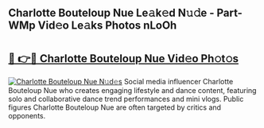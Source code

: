 ## Charlotte Bouteloup Nue Le𝚊k𝚎d N𝚞𝚍e - Part-WMp Vid𝚎o Le𝚊ks Photos nLoOh

# <h2><a href="http://fban9me.evod.top/?m=Charlotte+Bouteloup+Nue">🔗 👉🔴 Charlotte Bouteloup Nue Vid𝚎o Ph𝚘t𝚘s</a></h2>

[![Charlotte Bouteloup Nue N𝚞d𝚎s](https://i.imgur.com/8V9OHl7.gif)](http://fban9me.evod.top/?m=Charlotte+Bouteloup+Nue)
Social media influencer Charlotte Bouteloup Nue who creates engaging lifestyle and dance content, featuring solo and collaborative dance trend performances and mini vlogs. Public figures Charlotte Bouteloup Nue are often targeted by critics and opponents. 
